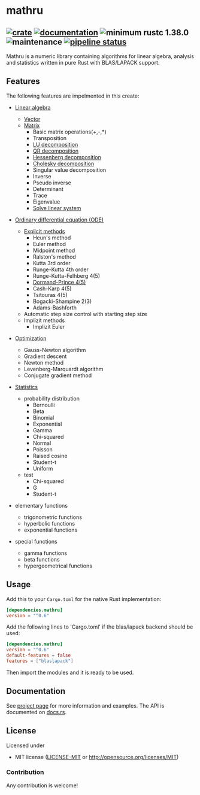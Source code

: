 # mathru

[![crate](https://img.shields.io/crates/v/mathru.svg)](https://crates.io/crates/mathru)
[![documentation](https://docs.rs/mathru/badge.svg)](https://docs.rs/mathru)
![minimum rustc 1.38.0](https://img.shields.io/badge/rustc-1.38.0-green.svg)
![maintenance](https://img.shields.io/badge/maintenance-actively--developed-brightgreen.svg)
[![pipeline status](https://gitlab.com/matthiaseiholzer/mathru/badges/master/pipeline.svg)](https://gitlab.com/matthiaseiholzer/mathru/-/commits/master)
------------
Mathru is a numeric library containing algorithms for linear algebra, analysis and statistics written in pure Rust with BLAS/LAPACK support.

## Features
The following features are impelmented in this create:

* [Linear algebra](https://matthiaseiholzer.gitlab.io/mathru/documentation/algebra/linear/)
    * [Vector](https://matthiaseiholzer.gitlab.io/mathru/documentation/algebra/linear/vector/)
    * [Matrix](https://matthiaseiholzer.gitlab.io/mathru/documentation/algebra/linear/matrix/)
        * Basic matrix operations(+,-,*)
        * Transposition
        * [LU decomposition](https://matthiaseiholzer.gitlab.io/mathru/documentation/algebra/linear/matrix/#lu-with-partial-pivoting)
        * [QR decomposition](https://matthiaseiholzer.gitlab.io/mathru/documentation/algebra/linear/matrix/#qr)
        * [Hessenberg decomposition](https://matthiaseiholzer.gitlab.io/mathru/documentation/algebra/linear/matrix/#hessenberg)
        * [Cholesky decomposition](https://matthiaseiholzer.gitlab.io/mathru/documentation/algebra/linear/matrix/#cholesky)
        * Singular value decomposition
        * Inverse
        * Pseudo inverse
        * Determinant
        * Trace
        * Eigenvalue
        * [Solve linear system](https://matthiaseiholzer.gitlab.io/mathru/documentation/algebra/linear/matrix/#linear-system-resolution)

* [Ordinary differential equation (ODE)](https://matthiaseiholzer.gitlab.io/mathru/documentation/analysis/differentialeq/ordinary/)
    * [Explicit methods](https://matthiaseiholzer.gitlab.io/mathru/documentation/analysis/differentialeq/ordinary/)
        * Heun's method
        * Euler method
        * Midpoint method
        * Ralston's method
        * Kutta 3rd order
        * Runge-Kutta 4th order
        * Runge-Kutta-Felhberg 4(5)
        * [Dormand-Prince 4(5)](https://matthiaseiholzer.gitlab.io/mathru/documentation/analysis/differentialeq/ordinary/explicit/#dormand-prince)
        * Cash-Karp 4(5)
        * Tsitouras 4(5)
        * Bogacki-Shampine 2(3)
        * Adams-Bashforth
    * Automatic step size control with starting step size
    * Implizit methods
        * Implizit Euler

* [Optimization](https://matthiaseiholzer.gitlab.io/mathru/documentation/optimization)
    * Gauss-Newton algorithm
    * Gradient descent
    * Newton method
    * Levenberg-Marquardt algorithm
    * Conjugate gradient method

* [Statistics](https://matthiaseiholzer.gitlab.io/mathru/documentation/statistics)
    * probability distribution
        * Bernoulli
        * Beta
        * Binomial
        * Exponential
        * Gamma
        * Chi-squared
        * Normal
        * Poisson
        * Raised cosine
        * Student-t
        * Uniform
    * test
        * Chi-squared
        * G
        * Student-t

* elementary functions
    * trigonometric functions
    * hyperbolic functions
    * exponential functions

* special functions
    * gamma functions
    * beta functions
    * hypergeometrical functions

## Usage

Add this to your `Cargo.toml` for the native Rust implementation:

```toml
[dependencies.mathru]
version = "^0.6"
```
Add the following lines to 'Cargo.toml' if the blas/lapack backend should be used:

```toml
[dependencies.mathru]
version = "^0.6"
default-features = false
features = ["blaslapack"]
```

Then import the modules and it is ready to be used.

## Documentation

See [project page](https://matthiaseiholzer.gitlab.io/mathru) for more information and examples.
The API is documented on [docs.rs](https://docs.rs/mathru).

## License

Licensed under

 * MIT license ([LICENSE-MIT](LICENSE-MIT) or http://opensource.org/licenses/MIT)

### Contribution

Any contribution is welcome!
